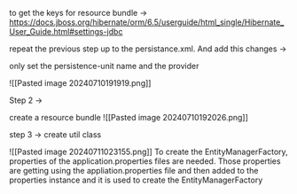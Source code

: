 to get the keys for resource bundle ->
https://docs.jboss.org/hibernate/orm/6.5/userguide/html_single/Hibernate_User_Guide.html#settings-jdbc

repeat the previous step up to the persistance.xml. And add this changes ->

only set the persistence-unit name and the provider

![[Pasted image 20240710191919.png]]

Step 2 ->

create a resource bundle
![[Pasted image 20240710192026.png]]

step 3 -> 
create util class

![[Pasted image 20240711023155.png]]
To create the EntityManagerFactory, properties of the application.properties files are needed. Those properties are getting using the appliation.properties file and then added to the properties instance and it is used to create the EntityManagerFactory






